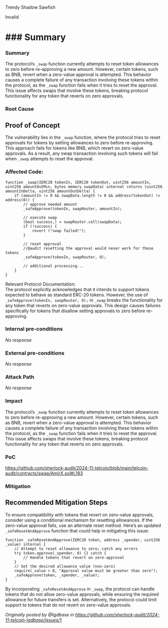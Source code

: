 Trendy Shadow Sawfish

Invalid

# ### Summary

### Summary

The protocol’s `_swap` function currently attempts to reset token allowances to zero before re-approving a new amount. However, certain tokens, such as BNB, revert when a zero-value approval is attempted. This behavior causes a complete failure of any transaction involving these tokens within the protocol, as the `_swap` function fails when it tries to reset the approval. This issue affects swaps that involve these tokens, breaking protocol functionality for any token that reverts on zero approvals.


### Root Cause


## Proof of Concept
The vulnerability lies in the `_swap` function, where the protocol tries to reset approvals for tokens by setting allowances to zero before re-approving. This approach fails for tokens like BNB, which revert on zero-value approvals. As a result, any swap transaction involving such tokens will fail when `_swap` attempts to reset the approval. 

### Affected Code:
```solidity
function _swap(IERC20 tokenIn, IERC20 tokenOut, uint256 amountIn, uint256 amountOutMin, bytes memory swapData) internal returns (uint256 amountInDelta, uint256 amountOutDelta) {
    if (amountIn != 0 && swapData.length != 0 && address(tokenOut) != address(0)) {
        // approve needed amount
        _safeApprove(tokenIn, swapRouter, amountIn);

        // execute swap
        (bool success,) = swapRouter.call(swapData);
        if (!success) {
            revert ("swap failed!");
        }

        // reset approval
        //@audit resetting the approval would never work for these tokens
        _safeApprove(tokenIn, swapRouter, 0);

        // additional processing...
    }
}
```


Relevant Protocol Documentation:  
The protocol explicitly acknowledges that it intends to support tokens expected to behave as standard ERC-20 tokens. However, the use of `_safeApprove(tokenIn, swapRouter, 0);` in `_swap` breaks the functionality for any token that reverts on zero-value approvals. This design causes failures specifically for tokens that disallow setting approvals to zero before re-approving.

### Internal pre-conditions

_No response_

### External pre-conditions

_No response_

### Attack Path

_No response_

### Impact

The protocol’s `_swap` function currently attempts to reset token allowances to zero before re-approving a new amount. However, certain tokens, such as BNB, revert when a zero-value approval is attempted. This behavior causes a complete failure of any transaction involving these tokens within the protocol, as the `_swap` function fails when it tries to reset the approval. This issue affects swaps that involve these tokens, breaking protocol functionality for any token that reverts on zero approvals.


### PoC

https://github.com/sherlock-audit/2024-11-telcoin/blob/main/telcoin-audit/contracts/swap/AmirX.sol#L183

### Mitigation

## Recommended Mitigation Steps
To ensure compatibility with tokens that revert on zero-value approvals, consider using a conditional mechanism for resetting allowances. If the zero-value approval fails, use an alternate reset method. Here’s an updated `_safeResetAndApprove` function that could help in mitigating this issue:

```solidity
function _safeResetAndApprove(IERC20 token, address _spender, uint256 _value) internal {
    // Attempt to reset allowance to zero; catch any errors
    try token.approve(_spender, 0) {} catch {
        // Handle tokens that revert on zero-approval
    }
    // Set the desired allowance value (non-zero)
    require(_value > 0, "Approval value must be greater than zero");
    _safeApprove(token, _spender, _value);
}
```

By incorporating `_safeResetAndApprove` in `_swap`, the protocol can handle tokens that do not allow zero-value approvals, while ensuring the required allowance for future transfers is set. Alternatively, the protocol could limit support to tokens that do not revert on zero-value approvals.


_Originally posted by @Igdbase in https://github.com/sherlock-audit/2024-11-telcoin-Igdbase/issues/1_